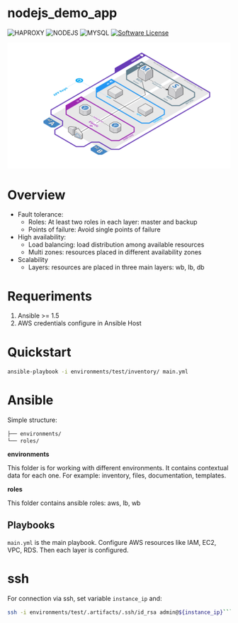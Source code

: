 # nodejs_demo_app
![HAPROXY](https://img.shields.io/badge/HAPROXY-1.7-blue.svg?colorB=FF0000)
![NODEJS](https://img.shields.io/badge/NODEJS-6-blue.svg?colorB=43853D)
![MYSQL](https://img.shields.io/badge/MYSQL5-6-blue.svg?colorB=E97B00)
[![Software License](https://img.shields.io/badge/License-APACHE-black.svg?style=flat-square&colorB=585ac2)](LICENSE)

![Architecture diagram](environments/test/doc/img/diagram.png)

# Overview
* Fault tolerance:
    * Roles: At least two roles in each layer: master and backup
    * Points of failure: Avoid single points of failure
* High availability:
    * Load balancing: load distribution among available resources
    * Multi zones: resources placed in different availability zones
* Scalability
    * Layers: resources are placed in three main layers: wb, lb, db

# Requeriments
1. Ansible >= 1.5
2. AWS credentials configure in Ansible Host

# Quickstart
``` bash
ansible-playbook -i environments/test/inventory/ main.yml
```

# Ansible
Simple structure:

    ├── environments/
    └── roles/

**environments**

This folder is for working with different environments. It contains contextual data for each one. For example: inventory, files, documentation, templates.

**roles**

This folder contains ansible roles: aws, lb, wb

## Playbooks
```main.yml``` is the main playbook. Configure AWS resources like IAM, EC2, VPC, RDS. Then each layer is configured.

# ssh
For connection via ssh, set variable ```instance_ip``` and:

```bash
ssh -i environments/test/.artifacts/.ssh/id_rsa admin@${instance_ip}```

